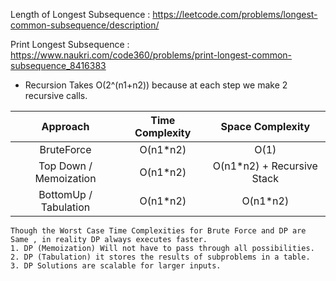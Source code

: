 Length of Longest Subsequence : https://leetcode.com/problems/longest-common-subsequence/description/

Print Longest Subsequence : https://www.naukri.com/code360/problems/print-longest-common-subsequence_8416383

- Recursion Takes O(2^(n1+n2)) because at each step we make 2 recursive calls.

|        Approach        | Time Complexity |      Space Complexity       |
| :--------------------: | :-------------: | :-------------------------: |
|       BruteForce       |    O(n1\*n2)    |            O(1)             |
| Top Down / Memoization |    O(n1\*n2)    | O(n1\*n2) + Recursive Stack |
| BottomUp / Tabulation  |    O(n1\*n2)    |          O(n1\*n2)          |

```
Though the Worst Case Time Complexities for Brute Force and DP are Same , in reality DP always executes faster.
1. DP (Memoization) Will not have to pass through all possibilities.
2. DP (Tabulation) it stores the results of subproblems in a table.
3. DP Solutions are scalable for larger inputs.
```
